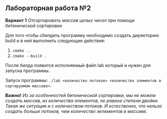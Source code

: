 ## Лабораторная работа №2

**Вариант 1** *Отсортировать массив целых чисел при помощи битонической сортировки*

Для того чтобы сбилдить программу необходимо создать директорию build и в ней выполнить следующие действия:
1. ```cmake ..```
2. ```cmake --build .```

После билда появится исполняемый файл lab который и нужен для запуска программы.

Запуск программы: `./lab <количество потоков> <количество элементов в сортируемом массиве>`.

**Важно!** *Из за особенностей битонической сортировки, мы не можем создать массив, из количества элементов, не равное степени двойки. Такая же ситуация и с количеством потоков. И естественно, что нельза создать больше потоков, чем количество эелементов в массиве.*